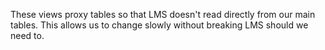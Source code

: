 These views proxy tables so that LMS doesn't read directly from our main
tables. This allows us to change slowly without breaking LMS should we need to.